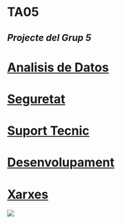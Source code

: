 # TA05
***Projecte del Grup 5***
-
# [Analisis de Datos](./IA_Analisisdedatos.md)

# [Seguretat](./IA_DarkTracer.md)

# [Suport Tecnic](./IA_SuportTecnic.md)

# [Desenvolupament](./IA_desenvolupament.md)

# [Xarxes](./IA_Xarxes.md)

![](https://geekland.eu/wp-content/uploads/2019/04/aprender-markdown.png)
